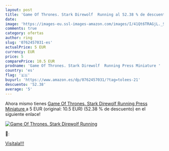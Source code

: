 ```yaml
---
layout: post
title: 'Game Of Thrones. Stark Direwolf  Running al 52.38 % de descuento'
date: 
image: 'https://images-eu.ssl-images-amazon.com/images/I/41Qt6TRAGjL._SL200_.jpg'
comments: true
category: ofertas
author: ring
slug: '0762457031-es'
actualPrice: 5 EUR
currency: EUR
price: 5
comparePrice: 10.5 EUR
prodname: 'Game Of Thrones. Stark Direwolf  Running Press Miniature '
country: 'es'
flag: '🇪🇸'
buyurl: 'https://www.amazon.es/dp/0762457031/?tag=tolees-21'
descuento: '52.38'
average: '5'
---
```


Ahora mismo tienes [Game Of Thrones. Stark Direwolf  Running Press Miniature ](https://www.amazon.es/dp/0762457031/?tag=tolees-21) a 5 EUR (original: 10.5 EUR) (52.38 %  de descuento) en el siguiente enlace!

[![Game Of Thrones. Stark Direwolf  Running](https://images-eu.ssl-images-amazon.com/images/I/41Qt6TRAGjL._SL200_.jpg)](https://www.amazon.es/dp/0762457031/?tag=tolees-21)

🔎:


[Visítala!!!](https://www.amazon.es/dp/0762457031/?tag=tolees-21)
